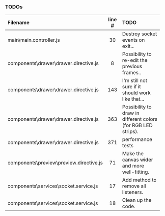 ### TODOs
| Filename | line # | TODO
|:------|:------:|:------
| main\main.controller.js | 30 | Destroy socket events on exit...
| components\drawer\drawer.directive.js | 8 | Possibility to re-edit the previous frames..
| components\drawer\drawer.directive.js | 143 | I'm still not sure if it should work like that...
| components\drawer\drawer.directive.js | 363 | Possibility to draw in different colors (for RGB LED strips).
| components\drawer\drawer.directive.js | 371 | performance tests
| components\preview\preview.directive.js | 71 | Make the canvas wider and more well-fitting.
| components\services\socket.service.js | 17 | Add method to remove all listeners.
| components\services\socket.service.js | 18 | Clean up the code.